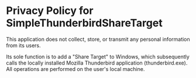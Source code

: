 # Privacy Policy for SimpleThunderbirdShareTarget

This application does not collect, store, or transmit any personal information from its users.

Its sole function is to add a "Share Target" to Windows, which subsequently calls the locally installed Mozilla Thunderbird application (thunderbird.exe). All operations are performed on the user's local machine.
